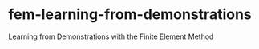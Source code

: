 fem-learning-from-demonstrations
================================

Learning from Demonstrations with the Finite Element Method
